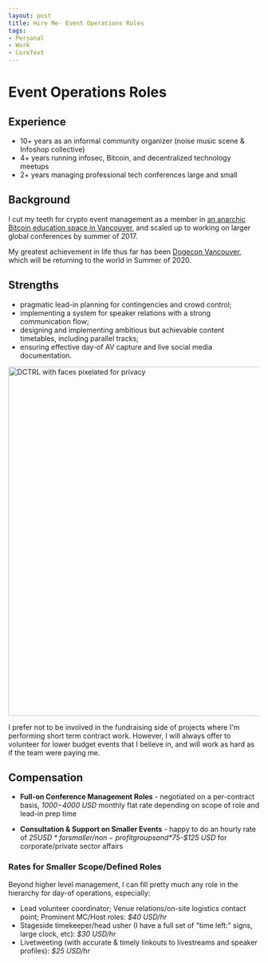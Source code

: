 ```yaml
---
layout: post
title: Hire Me- Event Operations Roles
tags:
- Personal
- Work
- CoreText
---
```


# Event Operations Roles

## Experience
* 10+ years as an informal community organizer (noise music scene & Infoshop collective)
* 4+ years running infosec, Bitcoin, and decentralized technology meetups
* 2+ years managing professional tech conferences large and small


## Background
I cut my teeth for crypto event management as a member in [an anarchic Bitcoin education space in Vancouver](https://www.dctrl.ca), and scaled up to working on larger global conferences by summer of 2017. 

My greatest achievement in life thus far has been [Dogecon Vancouver](http://dogecon.fun/mainpages/memories), which will be returning to the world in Summer of 2020.

## Strengths
* pragmatic lead-in planning for contingencies and crowd control;
* implementing a system for speaker relations with a strong communication flow;
* designing and implementing ambitious but achievable content timetables, including parallel tracks;
* ensuring effective day-of AV capture and live social media documentation.

 <img src="{{ site.baseurl }}assets/imgs/IMG_20170425_215406_026.jpg" alt="DCTRL with faces pixelated for privacy" style="width:700px">

I prefer not to be involved in the fundraising side of projects where I'm performing short term contract work. However, I will always offer to volunteer for lower budget events that I believe in, and will work as hard as if the team were paying me.

## Compensation

* **Full-on Conference Management Roles** - negotiated on a per-contract basis, *$1000-$4000 USD* monthly flat rate depending on scope of role and lead-in prep time

* **Consultation & Support on Smaller Events** - happy to do an hourly rate of *$25 USD* for smaller/non-profit groups and *$75-$125 USD* for corporate/private sector affairs

### Rates for Smaller Scope/Defined Roles

Beyond higher level management, I can fill pretty much any role in the hierarchy for day-of operations, especially:

* Lead volunteer coordinator; Venue relations/on-site logistics contact point; Prominent MC/Host roles: *$40 USD/hr*
* Stageside timekeeper/head usher (I have a full set of "time left:" signs, large clock, etc): *$30 USD/hr*
* Livetweeting (with accurate & timely linkouts to livestreams and speaker profiles): *$25 USD/hr*

